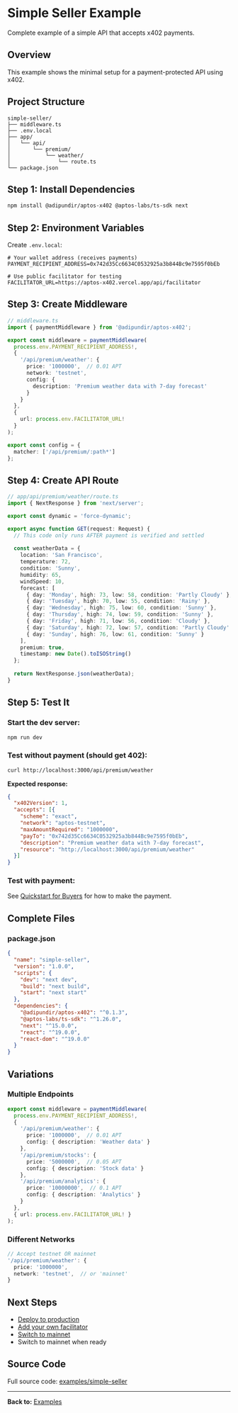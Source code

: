 # Simple Seller Example

Complete example of a simple API that accepts x402 payments.

## Overview

This example shows the minimal setup for a payment-protected API using x402.

## Project Structure

```
simple-seller/
├── middleware.ts
├── .env.local
├── app/
│   └── api/
│       └── premium/
│           └── weather/
│               └── route.ts
└── package.json
```

## Step 1: Install Dependencies

```bash
npm install @adipundir/aptos-x402 @aptos-labs/ts-sdk next
```

## Step 2: Environment Variables

Create `.env.local`:

```
# Your wallet address (receives payments)
PAYMENT_RECIPIENT_ADDRESS=0x742d35Cc6634C0532925a3b844Bc9e7595f0bEb

# Use public facilitator for testing
FACILITATOR_URL=https://aptos-x402.vercel.app/api/facilitator
```

## Step 3: Create Middleware

```typescript
// middleware.ts
import { paymentMiddleware } from '@adipundir/aptos-x402';

export const middleware = paymentMiddleware(
  process.env.PAYMENT_RECIPIENT_ADDRESS!,
  {
    '/api/premium/weather': {
      price: '1000000',  // 0.01 APT
      network: 'testnet',
      config: {
        description: 'Premium weather data with 7-day forecast'
      }
    }
  },
  {
    url: process.env.FACILITATOR_URL!
  }
);

export const config = {
  matcher: ['/api/premium/:path*']
};
```

## Step 4: Create API Route

```typescript
// app/api/premium/weather/route.ts
import { NextResponse } from 'next/server';

export const dynamic = 'force-dynamic';

export async function GET(request: Request) {
  // This code only runs AFTER payment is verified and settled
  
  const weatherData = {
    location: 'San Francisco',
    temperature: 72,
    condition: 'Sunny',
    humidity: 65,
    windSpeed: 10,
    forecast: [
      { day: 'Monday', high: 73, low: 58, condition: 'Partly Cloudy' },
      { day: 'Tuesday', high: 70, low: 55, condition: 'Rainy' },
      { day: 'Wednesday', high: 75, low: 60, condition: 'Sunny' },
      { day: 'Thursday', high: 74, low: 59, condition: 'Sunny' },
      { day: 'Friday', high: 71, low: 56, condition: 'Cloudy' },
      { day: 'Saturday', high: 72, low: 57, condition: 'Partly Cloudy' },
      { day: 'Sunday', high: 76, low: 61, condition: 'Sunny' }
    ],
    premium: true,
    timestamp: new Date().toISOString()
  };
  
  return NextResponse.json(weatherData);
}
```

## Step 5: Test It

### Start the dev server:

```bash
npm run dev
```

### Test without payment (should get 402):

```bash
curl http://localhost:3000/api/premium/weather
```

**Expected response:**
```json
{
  "x402Version": 1,
  "accepts": [{
    "scheme": "exact",
    "network": "aptos-testnet",
    "maxAmountRequired": "1000000",
    "payTo": "0x742d35Cc6634C0532925a3b844Bc9e7595f0bEb",
    "description": "Premium weather data with 7-day forecast",
    "resource": "http://localhost:3000/api/premium/weather"
  }]
}
```

### Test with payment:

See [Quickstart for Buyers](../getting-started/quickstart-buyers.md) for how to make the payment.

## Complete Files

### package.json

```json
{
  "name": "simple-seller",
  "version": "1.0.0",
  "scripts": {
    "dev": "next dev",
    "build": "next build",
    "start": "next start"
  },
  "dependencies": {
    "@adipundir/aptos-x402": "^0.1.3",
    "@aptos-labs/ts-sdk": "^1.26.0",
    "next": "^15.0.0",
    "react": "^19.0.0",
    "react-dom": "^19.0.0"
  }
}
```

## Variations

### Multiple Endpoints

```typescript
export const middleware = paymentMiddleware(
  process.env.PAYMENT_RECIPIENT_ADDRESS!,
  {
    '/api/premium/weather': {
      price: '1000000',  // 0.01 APT
      config: { description: 'Weather data' }
    },
    '/api/premium/stocks': {
      price: '5000000',  // 0.05 APT
      config: { description: 'Stock data' }
    },
    '/api/premium/analytics': {
      price: '10000000',  // 0.1 APT
      config: { description: 'Analytics' }
    }
  },
  { url: process.env.FACILITATOR_URL! }
);
```

### Different Networks

```typescript
// Accept testnet OR mainnet
'/api/premium/weather': {
  price: '1000000',
  network: 'testnet',  // or 'mainnet'
}
```

## Next Steps

- [Deploy to production](../guides/facilitator-setup.md)
- [Add your own facilitator](../guides/facilitator-setup.md)
- [Switch to mainnet](../core-concepts/network-token-support.md)
 - Switch to mainnet when ready

## Source Code

Full source code: [examples/simple-seller](https://github.com/adipundir/aptos-x402/tree/main/examples/simple-seller)

---

**Back to:** [Examples](#)

